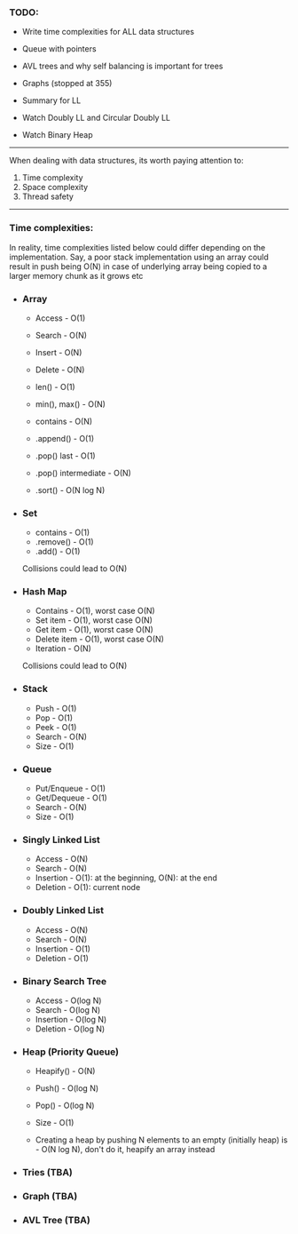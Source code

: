 ### TODO:

- Write time complexities for ALL data structures


- Queue with pointers


- AVL trees and why self balancing is important for trees
- Graphs (stopped at 355)


- Summary for LL
- Watch Doubly LL and Circular Doubly LL
- Watch Binary Heap

---

When dealing with data structures, its worth paying attention to:
1) Time complexity 
2) Space complexity
3) Thread safety

---

### Time complexities:

In reality, time complexities listed below could differ depending on the 
implementation. Say, a poor stack implementation using an array could result 
in push being O(N) in case of underlying array being copied to a larger 
memory chunk as it grows etc

- ### Array

    - Access - O(1)
    - Search - O(N)
    - Insert - O(N)
    - Delete - O(N)
    
    - len() - O(1)
    - min(), max() - O(N)
    - contains - O(N)
    - .append() - O(1)
    - .pop() last - O(1)
    - .pop() intermediate - O(N)
    - .sort() - O(N log N)


- ### Set

    - contains - O(1)
    - .remove() - O(1)
    - .add() - O(1)

  Collisions could lead to O(N)


- ### Hash Map

    - Contains - O(1), worst case O(N)
    - Set item - O(1), worst case O(N)
    - Get item - O(1), worst case O(N)
    - Delete item - O(1), worst case O(N)
    - Iteration - O(N)
  
  Collisions could lead to O(N)
  

- ### Stack

  - Push - O(1)
  - Pop - O(1)
  - Peek - O(1)
  - Search - O(N)
  - Size - O(1)


- ### Queue

  - Put/Enqueue - O(1)
  - Get/Dequeue - O(1)
  - Search - O(N)
  - Size - O(1)


- ### Singly Linked List

  - Access - O(N)
  - Search - O(N)
  - Insertion - O(1): at the beginning, O(N): at the end
  - Deletion - O(1): current node


- ### Doubly Linked List

  - Access - O(N)
  - Search - O(N)
  - Insertion - O(1)
  - Deletion - O(1)


- ### Binary Search Tree
  
  - Access - O(log N)
  - Search - O(log N)
  - Insertion - O(log N)
  - Deletion - O(log N)


- ### Heap (Priority Queue)

  - Heapify() - O(N)
  - Push() - O(log N)
  - Pop() - O(log N)
  - Size - O(1)

  - Creating a heap by pushing N elements to an empty (initially heap) is - O(N log N), 
  don't do it, heapify an array instead


- ### Tries (TBA)


- ### Graph (TBA)


- ### AVL Tree (TBA)
